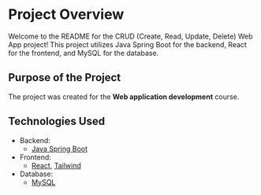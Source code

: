 # Project Overview
Welcome to the README for the CRUD (Create, Read, Update, Delete) Web App project! This project utilizes Java Spring Boot for the backend, React for the frontend, and MySQL for the database.

## Purpose of the Project
The project was created for the **Web application
development** course.

## Technologies Used
- Backend:
    - [Java Spring Boot](https://spring.io)
- Frontend:
    - [React](https://react.dev), [Tailwind](https://www.flowbite-react.com)
- Database:
    - [MySQL](https://www.mysql.com)

